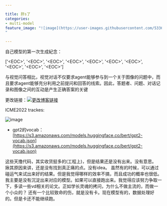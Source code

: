 ```yaml
---

title: 肝s了
categories:
- multi-model
feature_image: "![image](https://user-images.githubusercontent.com/53364734/199033801-4709db0d-6c53-44f7-b3c5-83e4003bc6b2.png)
"

---
```

自己模型的第一次生成紀念：

['\<EOC\>', '\<EOC\>', '\<EOC\>', '\<EOC\>', '\<EOC\>', '\<EOC\>', '\<EOC\>', '\<EOC\>', '\<EOC\>', '\<EOC\>']
 
与视觉问答相比，视觉对话不仅要求agent能够参与到一个关于图像的问题中，而且要求agent能够充分利用之前提问和回答的线索。因此，答题者、问题、对话记录和图像之间的互动是产生正确答案的关键

<!-- more -->
  
更改链接：[![更改博客链接](https://user-images.githubusercontent.com/53364734/192180297-c1654533-eb5f-4bf9-aa9f-ab830208a5e3.png)](https://github.com/lizeyujack/lizeyujack.github.io/edit/main/_posts/2022-11-01-28.md)
  
ICME2022 trackes:

![image](https://user-images.githubusercontent.com/53364734/199026981-51c6e2d6-1556-4754-9ee3-2f79d8750e45.png)
  
- gpt2的vocab：
[https://s3.amazonaws.com/models.huggingface.co/bert/gpt2-vocab.json](https://s3.amazonaws.com/models.huggingface.co/bert/gpt2-vocab.json)

这些天撸代码，其实收货挺多的(工程上)，但是结果还是没有出来。没有意思。
揪其原因来讲，还是没有找到真正痛的点。没有idea。
虽然有的时候，可以通过碰运气来试出来好的结果。但是我觉得哪样的效率不搞，而且成功的概率也很低。
我主要是没有沉淀出来对应的模型。如果可以直接跑出来。我觉得应该努力争取一下，多读一些vd相关的论文。正如学长灵魂的拷问，为什么不做主流的，而做一个小众的？
还有一个比较致命的伤，就是没有卡。现在模型有的，数据处理好的。但是卡还不能继续跑。



